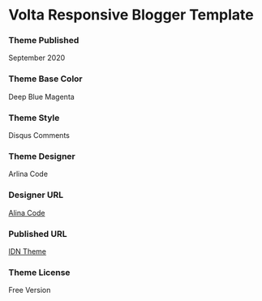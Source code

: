 # Volta Responsive Blogger Template

### Theme Published
September 2020

### Theme Base Color
Deep Blue Magenta

### Theme Style
Disqus Comments

### Theme Designer
Arlina Code

### Designer URL
[Alina Code](https://www.arlinacode.com)


### Published URL
[IDN Theme](https://www.idntheme.com)

### Theme License
Free Version
